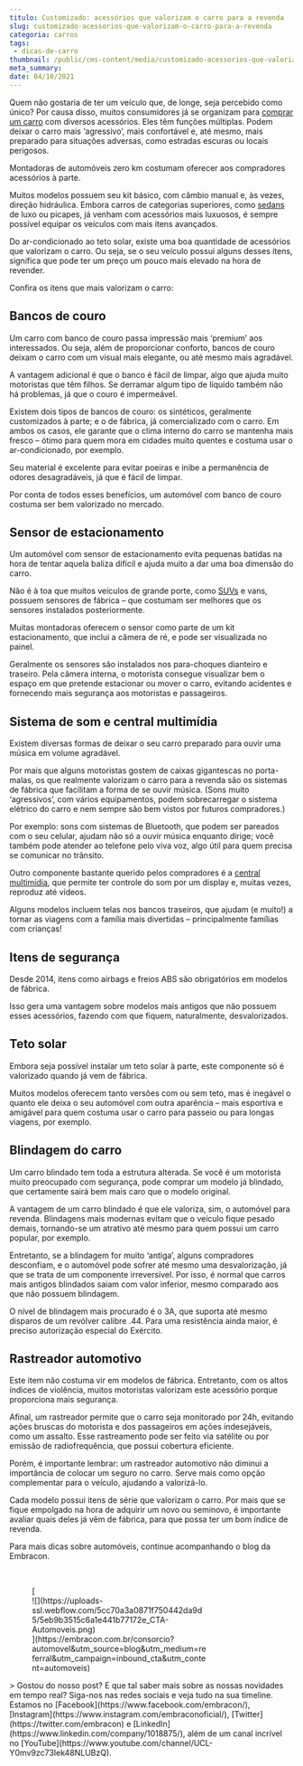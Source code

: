```yaml
---
titulo: Customizado: acessórios que valorizam o carro para a revenda
slug: customizado-acessorios-que-valorizam-o-carro-para-a-revenda
categoria: carros
tags:
 - dicas-de-carro
thumbnail: /public/cms-content/media/customizado-acessorios-que-valorizam-o-carro-para-a-revenda.png
meta_summary: 
date: 04/10/2021
---
```

Quem não gostaria de ter um veículo que, de longe, seja percebido como único? Por causa disso, muitos consumidores já se organizam para [comprar um carro](https://www.embracon.com.br/blog/como-comprar-um-carro-com-r-100-00-por-semana) com diversos acessórios. Eles têm funções múltiplas. Podem deixar o carro mais ‘agressivo’, mais confortável e, até mesmo, mais preparado para situações adversas, como estradas escuras ou locais perigosos.

Montadoras de automóveis zero km costumam oferecer aos compradores acessórios à parte.

Muitos modelos possuem seu kit básico, com câmbio manual e, às vezes, direção hidráulica. Embora carros de categorias superiores, como [sedans ](https://www.embracon.com.br/blog/hatch-ou-sedan-diferencas)de luxo ou picapes, já venham com acessórios mais luxuosos, é sempre possível equipar os veículos com mais itens avançados.

Do ar-condicionado ao teto solar, existe uma boa quantidade de acessórios que valorizam o carro. Ou seja, se o seu veículo possui alguns desses itens, significa que pode ter um preço um pouco mais elevado na hora de revender.

Confira os itens que mais valorizam o carro:

Bancos de couro
---------------

Um carro com banco de couro passa impressão mais ‘premium’ aos interessados. Ou seja, além de proporcionar conforto, bancos de couro deixam o carro com um visual mais elegante, ou até mesmo mais agradável.

A vantagem adicional é que o banco é fácil de limpar, algo que ajuda muito motoristas que têm filhos. Se derramar algum tipo de líquido também não há problemas, já que o couro é impermeável.

Existem dois tipos de bancos de couro: os sintéticos, geralmente customizados à parte; e o de fábrica, já comercializado com o carro. Em ambos os casos, ele garante que o clima interno do carro se mantenha mais fresco – ótimo para quem mora em cidades muito quentes e costuma usar o ar-condicionado, por exemplo.

Seu material é excelente para evitar poeiras e inibe a permanência de odores desagradáveis, já que é fácil de limpar.

Por conta de todos esses benefícios, um automóvel com banco de couro costuma ser bem valorizado no mercado.

Sensor de estacionamento
------------------------

Um automóvel com sensor de estacionamento evita pequenas batidas na hora de tentar aquela baliza difícil e ajuda muito a dar uma boa dimensão do carro.

Não é à toa que muitos veículos de grande porte, como [SUVs](https://www.embracon.com.br/blog/7-dicas-para-escolher-entre-uma-caminhonete-ou-um-suv) e vans, possuem sensores de fábrica – que costumam ser melhores que os sensores instalados posteriormente.

Muitas montadoras oferecem o sensor como parte de um kit estacionamento, que inclui a câmera de ré, e pode ser visualizada no painel.

Geralmente os sensores são instalados nos para-choques dianteiro e traseiro. Pela câmera interna, o motorista consegue visualizar bem o espaço em que pretende estacionar ou mover o carro, evitando acidentes e fornecendo mais segurança aos motoristas e passageiros.

Sistema de som e central multimídia
-----------------------------------

Existem diversas formas de deixar o seu carro preparado para ouvir uma música em volume agradável.

Por mais que alguns motoristas gostem de caixas gigantescas no porta-malas, os que realmente valorizam o carro para a revenda são os sistemas de fábrica que facilitam a forma de se ouvir música. (Sons muito ‘agressivos’, com vários equipamentos, podem sobrecarregar o sistema elétrico do carro e nem sempre são bem vistos por futuros compradores.)

Por exemplo: sons com sistemas de Bluetooth, que podem ser pareados com o seu celular, ajudam não só a ouvir música enquanto dirige; você também pode atender ao telefone pelo viva voz, algo útil para quem precisa se comunicar no trânsito.

Outro componente bastante querido pelos compradores é a [central multimídia](https://www.embracon.com.br/blog/quais-as-vantagens-de-ter-um-carro-com-central-multimidia), que permite ter controle do som por um display e, muitas vezes, reproduz até vídeos.

Alguns modelos incluem telas nos bancos traseiros, que ajudam (e muito!) a tornar as viagens com a família mais divertidas – principalmente famílias com crianças!

Itens de segurança
------------------

Desde 2014, itens como airbags e freios ABS são obrigatórios em modelos de fábrica.

Isso gera uma vantagem sobre modelos mais antigos que não possuem esses acessórios, fazendo com que fiquem, naturalmente, desvalorizados.

Teto solar
----------

Embora seja possível instalar um teto solar à parte, este componente só é valorizado quando já vem de fábrica.

Muitos modelos oferecem tanto versões com ou sem teto, mas é inegável o quanto ele deixa o seu automóvel com outra aparência – mais esportiva e amigável para quem costuma usar o carro para passeio ou para longas viagens, por exemplo.

Blindagem do carro
------------------

Um carro blindado tem toda a estrutura alterada. Se você é um motorista muito preocupado com segurança, pode comprar um modelo já blindado, que certamente sairá bem mais caro que o modelo original.

A vantagem de um carro blindado é que ele valoriza, sim, o automóvel para revenda. Blindagens mais modernas evitam que o veículo fique pesado demais, tornando-se um atrativo até mesmo para quem possui um carro popular, por exemplo.

Entretanto, se a blindagem for muito ‘antiga’, alguns compradores desconfiam, e o automóvel pode sofrer até mesmo uma desvalorização, já que se trata de um componente irreversível. Por isso, é normal que carros mais antigos blindados saiam com valor inferior, mesmo comparado aos que não possuem blindagem.

O nível de blindagem mais procurado é o 3A, que suporta até mesmo disparos de um revólver calibre .44. Para uma resistência ainda maior, é preciso autorização especial do Exército.

Rastreador automotivo
---------------------

Este item não costuma vir em modelos de fábrica. Entretanto, com os altos índices de violência, muitos motoristas valorizam este acessório porque proporciona mais segurança.

Afinal, um rastreador permite que o carro seja monitorado por 24h, evitando ações bruscas do motorista e dos passageiros em ações indesejáveis, como um assalto. Esse rastreamento pode ser feito via satélite ou por emissão de radiofrequência, que possui cobertura eficiente.

Porém, é importante lembrar: um rastreador automotivo não diminui a importância de colocar um seguro no carro. Serve mais como opção complementar para o veículo, ajudando a valorizá-lo.

Cada modelo possui itens de série que valorizam o carro. Por mais que se fique empolgado na hora de adquirir um novo ou seminovo, é importante avaliar quais deles já vêm de fábrica, para que possa ter um bom índice de revenda.

Para mais dicas sobre automóveis, continue acompanhando o blog da Embracon.

‍

<figure class="w-richtext-figure-type-image w-richtext-align-center" style="max-width:310px">[<div>![](https://uploads-ssl.webflow.com/5cc70a3a0871f750442da9d5/5eb9b3515c6a1e441b77172e_CTA-Automoveis.png)</div>](https://embracon.com.br/consorcio?automovel&utm_source=blog&utm_medium=referral&utm_campaign=inbound_cta&utm_content=automoveis)</figure>> Gostou do nosso post? E que tal saber mais sobre as nossas novidades em tempo real? Siga-nos nas redes sociais e veja tudo na sua timeline. Estamos no [Facebook](https://www.facebook.com/embracon/), [Instagram](https://www.instagram.com/embraconoficial/), [Twitter](https://twitter.com/embracon) e [LinkedIn](https://www.linkedin.com/company/1018875/), além de um canal incrível no [YouTube](https://www.youtube.com/channel/UCL-Y0mv9zc73Iek48NLUBzQ).

‍
